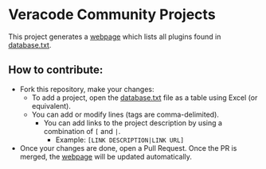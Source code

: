 # Veracode Community Projects

This project generates a [webpage](https://cadonuno.github.io/veracode-tags-test) which lists all plugins found in [database.txt](https://github.com/cadonuno/veracode-tags-test/blob/main/database.txt).

## How to contribute:
* Fork this repository, make your changes:
    * To add a project, open the [database.txt](https://github.com/cadonuno/veracode-tags-test/blob/main/database.txt) file as a table using Excel (or equivalent).
    * You can add or modify lines (tags are comma-delimited).
        * You can add links to the project description by using a combination of `[` and `|`.
            * Example: `[LINK DESCRIPTION|LINK URL]`
* Once your changes are done, open a Pull Request. Once the PR is merged, the [webpage](https://cadonuno.github.io/veracode-tags-test) will be updated automatically.
